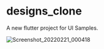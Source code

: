 # designs_clone

A new flutter project for UI Samples.

![Screenshot_20220221_000418](https://user-images.githubusercontent.com/75611515/154858442-f3ac164f-4be4-4868-aaa8-0b78c39257d7.png)
